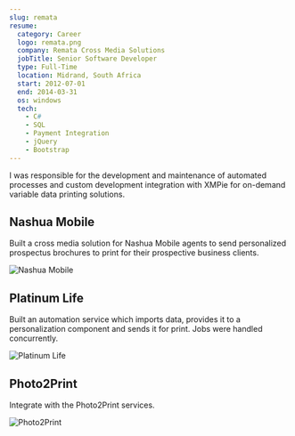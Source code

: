 ```yaml
---
slug: remata
resume:
  category: Career
  logo: remata.png
  company: Remata Cross Media Solutions
  jobTitle: Senior Software Developer
  type: Full-Time
  location: Midrand, South Africa
  start: 2012-07-01
  end: 2014-03-31
  os: windows
  tech:
    - C#
    - SQL
    - Payment Integration
    - jQuery
    - Bootstrap
---
```


I was responsible for the development and maintenance of automated processes and custom development integration with XMPie for on-demand variable data printing solutions.

## Nashua Mobile

Built a cross media solution for Nashua Mobile agents to send personalized prospectus brochures to print for their prospective business clients.

![Nashua Mobile](https://media-exp2.licdn.com/dms/image/C4E2DAQHanT1rvd_6JQ/profile-treasury-image-shrink_800_800/0/1602128229294?e=1654876800&v=beta&t=Vf9CGM80jif04aCwaXT6iaqEMYtFsYIiHqFC-Qx-Az8 'Nashua Mobile')

## Platinum Life

Built an automation service which imports data, provides it to a personalization component and sends it for print. Jobs were handled concurrently.

![Platinum Life](https://media-exp2.licdn.com/dms/image/C4E2DAQFqxCxU10peyA/profile-treasury-image-shrink_1920_1920/0/1601695103520?e=1654876800&v=beta&t=x5eolxiX3p0SVtCiA9KbyNlABeau9m8MV1YFEx7NrX8 'Platinum Life')

## Photo2Print

Integrate with the Photo2Print services.

![Photo2Print](https://media-exp2.licdn.com/dms/image/C4E2DAQE65Rn2dEAo0Q/profile-treasury-image-shrink_800_800/0/1601338406432?e=1654876800&v=beta&t=OK34PE7BY6i8MBorm-0aPC11noy3JxwH59WNGUWWuSs 'Photo2Print')

